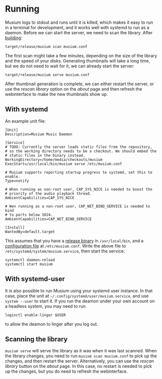 # Running

Musium logs to stdout and runs until it is killed, which makes it easy to run in
a terminal for development, and it works well with systemd to run as a daemon.
Before we can start the server, we need to scan the library. After
[building](building.md):

    target/release/musium scan musium.conf

The first scan might take a few minutes, depending on the size of the library
and the speed of your disks. Generating thumbnails will take a long time, but we
do not need to wait for it, we can already start the server:

    target/release/musium serve musium.conf

After thumbnail generation is complete, we can either restart the server, or use
the _rescan library_ option on the _about_ page and then refresh the
webinterface to make the new thumbnails show up.

## With systemd

An example unit file:

    [Unit]
    Description=Musium Music Daemon

    [Service]
    # TODO: Currently the server loads static files from the repository,
    # so the working directory needs to be a checkout. We should embed the
    # static files in the binary instead.
    WorkingDirectory=/home/media/checkouts/musium
    ExecStart=/usr/local/bin/musium serve /etc/musium.conf

    # Musium supports reporting startup progress to systemd, set this to enable.
    Type=notify

    # When running as non-root user, CAP_SYS_NICE is needed to boost the
    # priority of the audio playback thread.
    AmbientCapabilities=CAP_SYS_NICE

    # Wen running as a non-root user, CAP_NET_BIND_SERVICE is needed to bind
    # to ports below 1024.
    AmbientCapabilities=CAP_NET_BIND_SERVICE

    [Install]
    WantedBy=default.target

This assumes that you have a [release binary](building.md) in `/usr/local/bin`,
and a [configuration file](configuration.md) at `/etc/musium.conf`. Write the
above file to `/etc/systemd/system/musium.service`, then start the service:

    systemctl daemon-reload
    systemctl start musium

## With systemd-user

It is also possible to run Musium using your systemd user instance. In that
case, place the unit at `~/.config/systemd/user/musium.service`, and use
`system --user` to start it. If you run the deamon under your own account on a
headless system, you may need to run

    loginctl enable-linger $USER

to allow the deamon to linger after you log out.

## Scanning the library

`musium serve` will serve the library as it was when it was last scanned. When
the library changes, you need to run `musium scan musium.conf` to pick up the
changes, and then restart the server. Alternatively, you can use the _rescan
library_ button on the _about_ page. In this case, no restart is needed to pick
up the changes, but you do need to refresh the webinterface.
